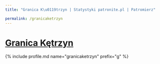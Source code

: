 ```yaml
---
title: "Granica K\u0119trzyn | Statystyki patronite.pl | Patromierz"

permalink: /granicaketrzyn
---
```


# [Granica Kętrzyn](https://patronite.pl/granicaketrzyn)

{% include profile.md name="granicaketrzyn" prefix="g" %}
